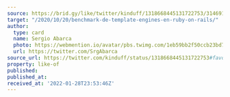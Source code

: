 ```yaml
---
source: https://brid.gy/like/twitter/kinduff/1318668445131722753/314691580
target: "/2020/10/20/benchmark-de-template-engines-en-ruby-on-rails/"
author:
  type: card
  name: Sergio Abarca
  photo: https://webmention.io/avatar/pbs.twimg.com/1eb59bb2f50ccb23bd7e2ca0177a9410a2601eaacfeb2be99623af2ef014912d.jpg
  url: https://twitter.com/SrgAbarca
source_url: https://twitter.com/kinduff/status/1318668445131722753#favorited-by-314691580
property: like-of
published: 
published_at: 
received_at: '2022-01-28T23:53:46Z'
---
```


